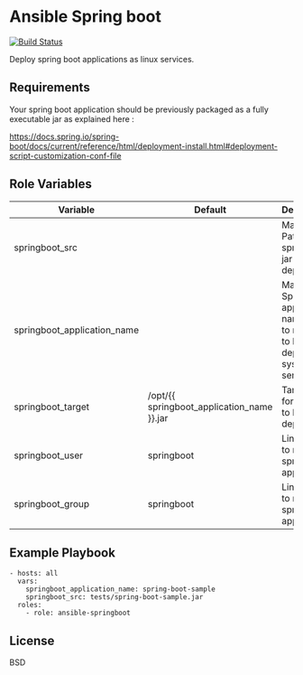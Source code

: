 # Ansible Spring boot
[![Build Status](https://travis-ci.org/remyma/ansible-springboot.svg?branch=master)](https://travis-ci.org/remyma/ansible-springboot)

Deploy spring boot applications as linux services.

## Requirements

Your spring boot application should be previously packaged as a fully executable jar as explained here :

https://docs.spring.io/spring-boot/docs/current/reference/html/deployment-install.html#deployment-script-customization-conf-file

## Role Variables

| Variable     | Default       | Description    |
| ------------ | ------------- | -------------- |
| springboot_src |  | Mandatory. Path of the springboot jar to deploy |
| springboot_application_name |  | Mandatory. Spring application name. Use to name jar to be deployed, systemd service, ... |
| springboot_target | /opt/{{ springboot_application_name }}.jar | Target path for the jar to be deployed |
| springboot_user | springboot | Linux user to run spring boot application |
| springboot_group | springboot | Linux group to run spring boot application |


## Example Playbook

    - hosts: all
      vars:
        springboot_application_name: spring-boot-sample
        springboot_src: tests/spring-boot-sample.jar
      roles:
        - role: ansible-springboot

## License

BSD

